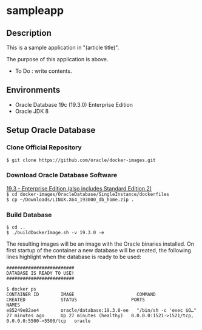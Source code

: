# sampleapp

## Description
This is a sample application in "(article title)".

The purpose of this application is above.

 - To Do : write contents.
 
## Environments
 - Oracle Database 19c (19.3.0) Enterprise Edition
 - Oracle JDK 8

## Setup Oracle Database
### Clone Official Repository
`$ git clone https://github.com/oracle/docker-images.git`

### Download Oracle Database Software
<a href="https://www.oracle.com/database/technologies/oracle-database-software-downloads.html">19.3 - Enterprise Edition (also includes Standard Edition 2)</a><br>
`$ cd docker-images/OracleDatabase/SingleInstance/dockerfiles`<br>
`$ cp ~/Downloads/LINUX.X64_193000_db_home.zip .`

### Build Database
`$ cd ..`<br>
`$ ./buildDockerImage.sh -v 19.3.0 -e`

The resulting images will be an image with the Oracle binaries installed. On first startup of the container a new database will be created, the following lines highlight when the database is ready to be used:
```
#########################
DATABASE IS READY TO USE!
#########################
```

```
$ docker ps
CONTAINER ID        IMAGE                       COMMAND                  CREATED             STATUS                    PORTS                                            NAMES
e85249e82ae4        oracle/database:19.3.0-ee   "/bin/sh -c 'exec $O…"   27 minutes ago      Up 27 minutes (healthy)   0.0.0.0:1521->1521/tcp, 0.0.0.0:5500->5500/tcp   oracle
```
